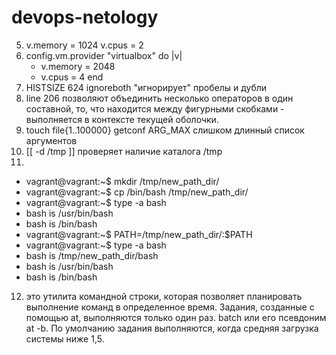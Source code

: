 # devops-netology
5. v.memory = 1024	v.cpus = 2
6. config.vm.provider "virtualbox" do |v|
   * v.memory = 2048
   * v.cpus = 4
   end
7. HISTSIZE 624 ignoreboth "игнорирует" пробелы и дубли
8. line 206 позволяют объединить несколько операторов в один составной, то, что находится между фигурными скобками - выполняется в контексте текущей оболочки.
9. touch file{1..100000} getconf ARG_MAX слишком длинный список аргументов
10. [[ -d /tmp ]] проверяет наличие каталога /tmp
11. 
* vagrant@vagrant:~$ mkdir /tmp/new_path_dir/
* vagrant@vagrant:~$ cp /bin/bash /tmp/new_path_dir/
* vagrant@vagrant:~$ type -a bash
* bash is /usr/bin/bash
* bash is /bin/bash
* vagrant@vagrant:~$ PATH=/tmp/new_path_dir/:$PATH
* vagrant@vagrant:~$ type -a bash
* bash is /tmp/new_path_dir/bash
* bash is /usr/bin/bash
* bash is /bin/bash
12. это утилита командной строки, которая позволяет планировать выполнение команд в определенное время. Задания, созданные с помощью at, выполняются только один раз.
batch или его псевдоним at -b. По умолчанию задания выполняются, когда средняя загрузка системы ниже 1,5.